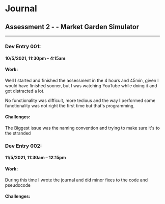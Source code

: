 # Journal
## Assessment 2 - - Market Garden Simulator

---

### Dev Entry 001:
#### 10/5/2021, 11:30pm – 4:15am
#### Work:
Well I started and finished the assessment in the 4 hours and 45min, given I would have
finished sooner, but I was watching YouTube while doing it and got distracted a lot.

No functionality was difficult, more tedious and the way I performed some functionality
was not right the first time but that's programming, 
#### Challenges:
The Biggest issue was the naming convention and trying to make sure it's to the stranded

### Dev Entry 002:
#### 11/5/2021, 11:30am – 12:15pm
#### Work:
During this time I wrote the journal and did minor fixes to the code and pseudocode
#### Challenges: 
